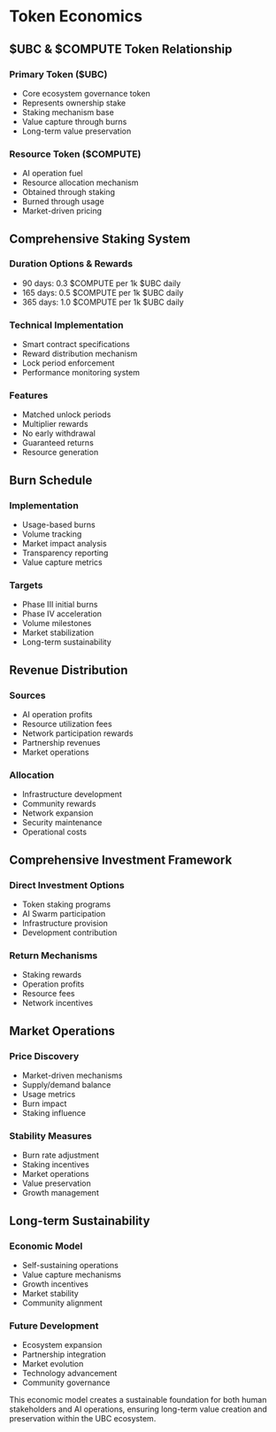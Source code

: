 # Token Economics

## $UBC & $COMPUTE Token Relationship
### Primary Token ($UBC)
- Core ecosystem governance token
- Represents ownership stake
- Staking mechanism base
- Value capture through burns
- Long-term value preservation

### Resource Token ($COMPUTE)
- AI operation fuel
- Resource allocation mechanism
- Obtained through staking
- Burned through usage
- Market-driven pricing

## Comprehensive Staking System
### Duration Options & Rewards
- 90 days: 0.3 $COMPUTE per 1k $UBC daily
- 165 days: 0.5 $COMPUTE per 1k $UBC daily
- 365 days: 1.0 $COMPUTE per 1k $UBC daily

### Technical Implementation
- Smart contract specifications
- Reward distribution mechanism
- Lock period enforcement
- Performance monitoring system

### Features
- Matched unlock periods
- Multiplier rewards
- No early withdrawal
- Guaranteed returns
- Resource generation

## Burn Schedule
### Implementation
- Usage-based burns
- Volume tracking
- Market impact analysis
- Transparency reporting
- Value capture metrics

### Targets
- Phase III initial burns
- Phase IV acceleration
- Volume milestones
- Market stabilization
- Long-term sustainability

## Revenue Distribution
### Sources
- AI operation profits
- Resource utilization fees
- Network participation rewards
- Partnership revenues
- Market operations

### Allocation
- Infrastructure development
- Community rewards
- Network expansion
- Security maintenance
- Operational costs

## Comprehensive Investment Framework
### Direct Investment Options
- Token staking programs
- AI Swarm participation
- Infrastructure provision
- Development contribution

### Return Mechanisms
- Staking rewards
- Operation profits
- Resource fees
- Network incentives

## Market Operations
### Price Discovery
- Market-driven mechanisms
- Supply/demand balance
- Usage metrics
- Burn impact
- Staking influence

### Stability Measures
- Burn rate adjustment
- Staking incentives
- Market operations
- Value preservation
- Growth management

## Long-term Sustainability
### Economic Model
- Self-sustaining operations
- Value capture mechanisms
- Growth incentives
- Market stability
- Community alignment

### Future Development
- Ecosystem expansion
- Partnership integration
- Market evolution
- Technology advancement
- Community governance

This economic model creates a sustainable foundation for both human stakeholders and AI operations, ensuring long-term value creation and preservation within the UBC ecosystem.
